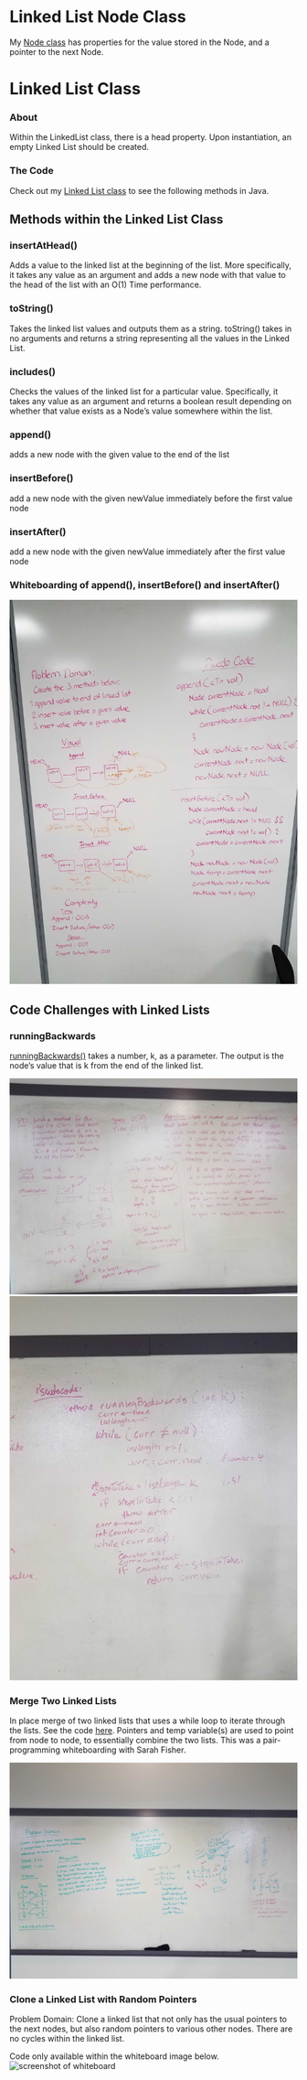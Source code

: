 # Linked List Node Class
My [Node class](https://github.com/SharinaS/data-structures-and-algorithms/blob/master/code401Challenges/src/main/java/code401Challenges/linkedlist/Node.java) has properties for the value stored in the Node, and a pointer to the next Node. 

# Linked List Class 
### About
Within the LinkedList class, there is a head property. Upon instantiation, an empty Linked List should be created.

### The Code
Check out my [Linked List class](https://github.com/SharinaS/data-structures-and-algorithms/blob/master/code401Challenges/src/main/java/code401Challenges/linkedlist/LinkedList.java) to see the following methods in Java.

## Methods within the Linked List Class

### insertAtHead()
Adds a value to the linked list at the beginning of the list. More specifically, it takes any value as an argument and adds a new node with that value to the head of the list with an O(1) Time performance.

### toString()
Takes the linked list values and outputs them as a string. toString() takes in no arguments and returns a string representing all the values in the Linked List.

### includes()
Checks the values of the linked list for a particular value. Specifically, it takes any value as an argument and returns a boolean result depending on whether that value exists as a Node’s value somewhere within the list.

### append()
adds a new node with the given value to the end of the list

### insertBefore()
 add a new node with the given newValue immediately before the first value node

### insertAfter()
 add a new node with the given newValue immediately after the first value node

### Whiteboarding of append(), insertBefore() and insertAfter()
![screenshot of page](/code401Challenges/assets/linked-list.jpg)

## Code Challenges with Linked Lists
### runningBackwards

[runningBackwards()](https://github.com/SharinaS/data-structures-and-algorithms/blob/master/code401Challenges/src/main/java/code401Challenges/linkedlist/LinkedList.java) takes a number, k, as a parameter. The output is the node’s value that is k from the end of the linked list. 

![screenshot of whiteboard](/code401Challenges/assets/kth-from-end1.jpg)
![screenshot of whiteboard](/code401Challenges/assets/kth-from-end2.jpg)

### Merge Two Linked Lists
In place merge of two linked lists that uses a while loop to iterate through the lists. See the code [here](https://github.com/SharinaS/data-structures-and-algorithms/blob/master/code401Challenges/src/main/java/code401Challenges/linkedlist/LinkedList.java). Pointers and temp variable(s) are used to point from node to node, to essentially combine the two lists. This was a pair-programming whiteboarding with Sarah Fisher.

![screenshot of whiteboard](/code401Challenges/assets/merge-list.jpg)

### Clone a Linked List with Random Pointers
Problem Domain: Clone a linked list that not only has the usual pointers to the next nodes, but also random pointers to various other nodes. There are no cycles within the linked list. 

Code only available within the whiteboard image below.
![screenshot of whiteboard](/code401Challenges/assets/clone_linked_list_random_pointers.jpg)
